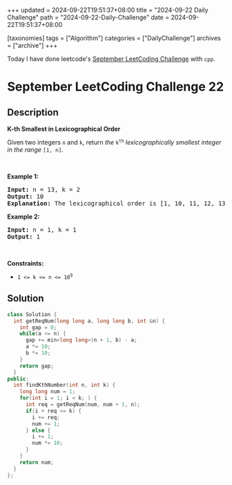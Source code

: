 +++
updated = 2024-09-22T19:51:37+08:00
title = "2024-09-22 Daily Challenge"
path = "2024-09-22-Daily-Challenge"
date = 2024-09-22T19:51:37+08:00

[taxonomies]
tags = ["Algorithm"]
categories = ["DailyChallenge"]
archives = ["archive"]
+++

Today I have done leetcode's [September LeetCoding Challenge](https://leetcode.com/problems/k-th-smallest-in-lexicographical-order/) with `cpp`.

<!-- more -->

# September LeetCoding Challenge 22

## Description

**K-th Smallest in Lexicographical Order**

<p>Given two integers <code>n</code> and <code>k</code>, return <em>the</em> <code>k<sup>th</sup></code> <em>lexicographically smallest integer in the range</em> <code>[1, n]</code>.</p>

<p>&nbsp;</p>
<p><strong class="example">Example 1:</strong></p>

<pre>
<strong>Input:</strong> n = 13, k = 2
<strong>Output:</strong> 10
<strong>Explanation:</strong> The lexicographical order is [1, 10, 11, 12, 13, 2, 3, 4, 5, 6, 7, 8, 9], so the second smallest number is 10.
</pre>

<p><strong class="example">Example 2:</strong></p>

<pre>
<strong>Input:</strong> n = 1, k = 1
<strong>Output:</strong> 1
</pre>

<p>&nbsp;</p>
<p><strong>Constraints:</strong></p>

<ul>
	<li><code>1 &lt;= k &lt;= n &lt;= 10<sup>9</sup></code></li>
</ul>


## Solution

``` cpp
class Solution {
  int getReqNum(long long a, long long b, int &n) {
    int gap = 0;
    while(a <= n) {
      gap += min<long long>(n + 1, b) - a;
      a *= 10;
      b *= 10;
    }
    return gap;
  }
public:
  int findKthNumber(int n, int k) {
    long long num = 1;
    for(int i = 1; i < k; ) {
      int req = getReqNum(num, num + 1, n);
      if(i + req <= k) {
        i += req;
        num += 1;
      } else {
        i += 1;
        num *= 10;
      }
    }
    return num;
  }
};
```
